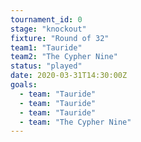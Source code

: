```yaml
---
tournament_id: 0
stage: "knockout"
fixture: "Round of 32"
team1: "Tauride"
team2: "The Cypher Nine"
status: "played"
date: 2020-03-31T14:30:00Z
goals:
  - team: "Tauride"
  - team: "Tauride"
  - team: "Tauride"
  - team: "The Cypher Nine"
---
```

